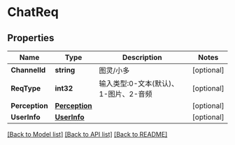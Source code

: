 # ChatReq

## Properties

Name | Type | Description | Notes
------------ | ------------- | ------------- | -------------
**ChannelId** | **string** | 图灵/小多 | [optional] 
**ReqType** | **int32** | 输入类型:0-文本(默认)、1-图片、2-音频 | [optional] 
**Perception** | [**Perception**](Perception.md) |  | [optional] 
**UserInfo** | [**UserInfo**](UserInfo.md) |  | [optional] 

[[Back to Model list]](../README.md#documentation-for-models) [[Back to API list]](../README.md#documentation-for-api-endpoints) [[Back to README]](../README.md)


